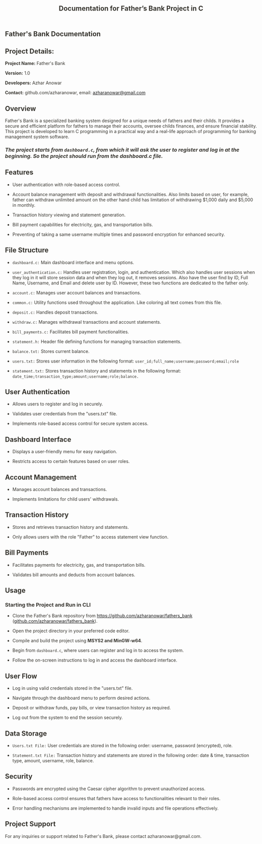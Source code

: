 <html><head><meta http-equiv="Content-Type" content="text/html; charset=utf-8"/><title>Documentation for Father’s Bank Project in C</title><style>
/* cspell:disable-file */
/* webkit printing magic: print all background colors */
html {
	-webkit-print-color-adjust: exact;
}
* {
	box-sizing: border-box;
	-webkit-print-color-adjust: exact;
}

html,
body {
	margin: 0;
	padding: 0;
}
@media only screen {
	body {
		margin: 2em auto;
		max-width: 900px;
		color: rgb(55, 53, 47);
	}
}

body {
	line-height: 1.5;
	white-space: pre-wrap;
}

a,
a.visited {
	color: inherit;
	text-decoration: underline;
}

.pdf-relative-link-path {
	font-size: 80%;
	color: #444;
}

h1,
h2,
h3 {
	letter-spacing: -0.01em;
	line-height: 1.2;
	font-weight: 600;
	margin-bottom: 0;
}

.page-title {
	font-size: 2.5rem;
	font-weight: 700;
	margin-top: 0;
	margin-bottom: 0.75em;
}

h1 {
	font-size: 1.875rem;
	margin-top: 1.875rem;
}

h2 {
	font-size: 1.5rem;
	margin-top: 1.5rem;
}

h3 {
	font-size: 1.25rem;
	margin-top: 1.25rem;
}

.source {
	border: 1px solid #ddd;
	border-radius: 3px;
	padding: 1.5em;
	word-break: break-all;
}

.callout {
	border-radius: 3px;
	padding: 1rem;
}

figure {
	margin: 1.25em 0;
	page-break-inside: avoid;
}

figcaption {
	opacity: 0.5;
	font-size: 85%;
	margin-top: 0.5em;
}

mark {
	background-color: transparent;
}

.indented {
	padding-left: 1.5em;
}

hr {
	background: transparent;
	display: block;
	width: 100%;
	height: 1px;
	visibility: visible;
	border: none;
	border-bottom: 1px solid rgba(55, 53, 47, 0.09);
}

img {
	max-width: 100%;
}

@media only print {
	img {
		max-height: 100vh;
		object-fit: contain;
	}
}

@page {
	margin: 1in;
}

.collection-content {
	font-size: 0.875rem;
}

.column-list {
	display: flex;
	justify-content: space-between;
}

.column {
	padding: 0 1em;
}

.column:first-child {
	padding-left: 0;
}

.column:last-child {
	padding-right: 0;
}

.table_of_contents-item {
	display: block;
	font-size: 0.875rem;
	line-height: 1.3;
	padding: 0.125rem;
}

.table_of_contents-indent-1 {
	margin-left: 1.5rem;
}

.table_of_contents-indent-2 {
	margin-left: 3rem;
}

.table_of_contents-indent-3 {
	margin-left: 4.5rem;
}

.table_of_contents-link {
	text-decoration: none;
	opacity: 0.7;
	border-bottom: 1px solid rgba(55, 53, 47, 0.18);
}

table,
th,
td {
	border: 1px solid rgba(55, 53, 47, 0.09);
	border-collapse: collapse;
}

table {
	border-left: none;
	border-right: none;
}

th,
td {
	font-weight: normal;
	padding: 0.25em 0.5em;
	line-height: 1.5;
	min-height: 1.5em;
	text-align: left;
}

th {
	color: rgba(55, 53, 47, 0.6);
}

ol,
ul {
	margin: 0;
	margin-block-start: 0.6em;
	margin-block-end: 0.6em;
}

li > ol:first-child,
li > ul:first-child {
	margin-block-start: 0.6em;
}

ul > li {
	list-style: disc;
}

ul.to-do-list {
	padding-inline-start: 0;
}

ul.to-do-list > li {
	list-style: none;
}

.to-do-children-checked {
	text-decoration: line-through;
	opacity: 0.375;
}

ul.toggle > li {
	list-style: none;
}

ul {
	padding-inline-start: 1.7em;
}

ul > li {
	padding-left: 0.1em;
}

ol {
	padding-inline-start: 1.6em;
}

ol > li {
	padding-left: 0.2em;
}

.mono ol {
	padding-inline-start: 2em;
}

.mono ol > li {
	text-indent: -0.4em;
}

.toggle {
	padding-inline-start: 0em;
	list-style-type: none;
}

/* Indent toggle children */
.toggle > li > details {
	padding-left: 1.7em;
}

.toggle > li > details > summary {
	margin-left: -1.1em;
}

.selected-value {
	display: inline-block;
	padding: 0 0.5em;
	background: rgba(206, 205, 202, 0.5);
	border-radius: 3px;
	margin-right: 0.5em;
	margin-top: 0.3em;
	margin-bottom: 0.3em;
	white-space: nowrap;
}

.collection-title {
	display: inline-block;
	margin-right: 1em;
}

.page-description {
    margin-bottom: 2em;
}

.simple-table {
	margin-top: 1em;
	font-size: 0.875rem;
	empty-cells: show;
}
.simple-table td {
	height: 29px;
	min-width: 120px;
}

.simple-table th {
	height: 29px;
	min-width: 120px;
}

.simple-table-header-color {
	background: rgb(247, 246, 243);
	color: black;
}
.simple-table-header {
	font-weight: 500;
}

time {
	opacity: 0.5;
}

.icon {
	display: inline-block;
	max-width: 1.2em;
	max-height: 1.2em;
	text-decoration: none;
	vertical-align: text-bottom;
	margin-right: 0.5em;
}

img.icon {
	border-radius: 3px;
}

.user-icon {
	width: 1.5em;
	height: 1.5em;
	border-radius: 100%;
	margin-right: 0.5rem;
}

.user-icon-inner {
	font-size: 0.8em;
}

.text-icon {
	border: 1px solid #000;
	text-align: center;
}

.page-cover-image {
	display: block;
	object-fit: cover;
	width: 100%;
	max-height: 30vh;
}

.page-header-icon {
	font-size: 3rem;
	margin-bottom: 1rem;
}

.page-header-icon-with-cover {
	margin-top: -0.72em;
	margin-left: 0.07em;
}

.page-header-icon img {
	border-radius: 3px;
}

.link-to-page {
	margin: 1em 0;
	padding: 0;
	border: none;
	font-weight: 500;
}

p > .user {
	opacity: 0.5;
}

td > .user,
td > time {
	white-space: nowrap;
}

input[type="checkbox"] {
	transform: scale(1.5);
	margin-right: 0.6em;
	vertical-align: middle;
}

p {
	margin-top: 0.5em;
	margin-bottom: 0.5em;
}

.image {
	border: none;
	margin: 1.5em 0;
	padding: 0;
	border-radius: 0;
	text-align: center;
}

.code,
code {
	background: rgba(135, 131, 120, 0.15);
	border-radius: 3px;
	padding: 0.2em 0.4em;
	border-radius: 3px;
	font-size: 85%;
	tab-size: 2;
}

code {
	color: #eb5757;
}

.code {
	padding: 1.5em 1em;
}

.code-wrap {
	white-space: pre-wrap;
	word-break: break-all;
}

.code > code {
	background: none;
	padding: 0;
	font-size: 100%;
	color: inherit;
}

blockquote {
	font-size: 1.25em;
	margin: 1em 0;
	padding-left: 1em;
	border-left: 3px solid rgb(55, 53, 47);
}

.bookmark {
	text-decoration: none;
	max-height: 8em;
	padding: 0;
	display: flex;
	width: 100%;
	align-items: stretch;
}

.bookmark-title {
	font-size: 0.85em;
	overflow: hidden;
	text-overflow: ellipsis;
	height: 1.75em;
	white-space: nowrap;
}

.bookmark-text {
	display: flex;
	flex-direction: column;
}

.bookmark-info {
	flex: 4 1 180px;
	padding: 12px 14px 14px;
	display: flex;
	flex-direction: column;
	justify-content: space-between;
}

.bookmark-image {
	width: 33%;
	flex: 1 1 180px;
	display: block;
	position: relative;
	object-fit: cover;
	border-radius: 1px;
}

.bookmark-description {
	color: rgba(55, 53, 47, 0.6);
	font-size: 0.75em;
	overflow: hidden;
	max-height: 4.5em;
	word-break: break-word;
}

.bookmark-href {
	font-size: 0.75em;
	margin-top: 0.25em;
}

.sans { font-family: ui-sans-serif, -apple-system, BlinkMacSystemFont, "Segoe UI", Helvetica, "Apple Color Emoji", Arial, sans-serif, "Segoe UI Emoji", "Segoe UI Symbol"; }
.code { font-family: "SFMono-Regular", Menlo, Consolas, "PT Mono", "Liberation Mono", Courier, monospace; }
.serif { font-family: Lyon-Text, Georgia, ui-serif, serif; }
.mono { font-family: iawriter-mono, Nitti, Menlo, Courier, monospace; }
.pdf .sans { font-family: Inter, ui-sans-serif, -apple-system, BlinkMacSystemFont, "Segoe UI", Helvetica, "Apple Color Emoji", Arial, sans-serif, "Segoe UI Emoji", "Segoe UI Symbol", 'Twemoji', 'Noto Color Emoji', 'Noto Sans CJK JP'; }
.pdf:lang(zh-CN) .sans { font-family: Inter, ui-sans-serif, -apple-system, BlinkMacSystemFont, "Segoe UI", Helvetica, "Apple Color Emoji", Arial, sans-serif, "Segoe UI Emoji", "Segoe UI Symbol", 'Twemoji', 'Noto Color Emoji', 'Noto Sans CJK SC'; }
.pdf:lang(zh-TW) .sans { font-family: Inter, ui-sans-serif, -apple-system, BlinkMacSystemFont, "Segoe UI", Helvetica, "Apple Color Emoji", Arial, sans-serif, "Segoe UI Emoji", "Segoe UI Symbol", 'Twemoji', 'Noto Color Emoji', 'Noto Sans CJK TC'; }
.pdf:lang(ko-KR) .sans { font-family: Inter, ui-sans-serif, -apple-system, BlinkMacSystemFont, "Segoe UI", Helvetica, "Apple Color Emoji", Arial, sans-serif, "Segoe UI Emoji", "Segoe UI Symbol", 'Twemoji', 'Noto Color Emoji', 'Noto Sans CJK KR'; }
.pdf .code { font-family: Source Code Pro, "SFMono-Regular", Menlo, Consolas, "PT Mono", "Liberation Mono", Courier, monospace, 'Twemoji', 'Noto Color Emoji', 'Noto Sans Mono CJK JP'; }
.pdf:lang(zh-CN) .code { font-family: Source Code Pro, "SFMono-Regular", Menlo, Consolas, "PT Mono", "Liberation Mono", Courier, monospace, 'Twemoji', 'Noto Color Emoji', 'Noto Sans Mono CJK SC'; }
.pdf:lang(zh-TW) .code { font-family: Source Code Pro, "SFMono-Regular", Menlo, Consolas, "PT Mono", "Liberation Mono", Courier, monospace, 'Twemoji', 'Noto Color Emoji', 'Noto Sans Mono CJK TC'; }
.pdf:lang(ko-KR) .code { font-family: Source Code Pro, "SFMono-Regular", Menlo, Consolas, "PT Mono", "Liberation Mono", Courier, monospace, 'Twemoji', 'Noto Color Emoji', 'Noto Sans Mono CJK KR'; }
.pdf .serif { font-family: PT Serif, Lyon-Text, Georgia, ui-serif, serif, 'Twemoji', 'Noto Color Emoji', 'Noto Serif CJK JP'; }
.pdf:lang(zh-CN) .serif { font-family: PT Serif, Lyon-Text, Georgia, ui-serif, serif, 'Twemoji', 'Noto Color Emoji', 'Noto Serif CJK SC'; }
.pdf:lang(zh-TW) .serif { font-family: PT Serif, Lyon-Text, Georgia, ui-serif, serif, 'Twemoji', 'Noto Color Emoji', 'Noto Serif CJK TC'; }
.pdf:lang(ko-KR) .serif { font-family: PT Serif, Lyon-Text, Georgia, ui-serif, serif, 'Twemoji', 'Noto Color Emoji', 'Noto Serif CJK KR'; }
.pdf .mono { font-family: PT Mono, iawriter-mono, Nitti, Menlo, Courier, monospace, 'Twemoji', 'Noto Color Emoji', 'Noto Sans Mono CJK JP'; }
.pdf:lang(zh-CN) .mono { font-family: PT Mono, iawriter-mono, Nitti, Menlo, Courier, monospace, 'Twemoji', 'Noto Color Emoji', 'Noto Sans Mono CJK SC'; }
.pdf:lang(zh-TW) .mono { font-family: PT Mono, iawriter-mono, Nitti, Menlo, Courier, monospace, 'Twemoji', 'Noto Color Emoji', 'Noto Sans Mono CJK TC'; }
.pdf:lang(ko-KR) .mono { font-family: PT Mono, iawriter-mono, Nitti, Menlo, Courier, monospace, 'Twemoji', 'Noto Color Emoji', 'Noto Sans Mono CJK KR'; }
.highlight-default {
	color: rgba(55, 53, 47, 1);
}
.highlight-gray {
	color: rgba(120, 119, 116, 1);
	fill: rgba(120, 119, 116, 1);
}
.highlight-brown {
	color: rgba(159, 107, 83, 1);
	fill: rgba(159, 107, 83, 1);
}
.highlight-orange {
	color: rgba(217, 115, 13, 1);
	fill: rgba(217, 115, 13, 1);
}
.highlight-yellow {
	color: rgba(203, 145, 47, 1);
	fill: rgba(203, 145, 47, 1);
}
.highlight-teal {
	color: rgba(68, 131, 97, 1);
	fill: rgba(68, 131, 97, 1);
}
.highlight-blue {
	color: rgba(51, 126, 169, 1);
	fill: rgba(51, 126, 169, 1);
}
.highlight-purple {
	color: rgba(144, 101, 176, 1);
	fill: rgba(144, 101, 176, 1);
}
.highlight-pink {
	color: rgba(193, 76, 138, 1);
	fill: rgba(193, 76, 138, 1);
}
.highlight-red {
	color: rgba(212, 76, 71, 1);
	fill: rgba(212, 76, 71, 1);
}
.highlight-gray_background {
	background: rgba(241, 241, 239, 1);
}
.highlight-brown_background {
	background: rgba(244, 238, 238, 1);
}
.highlight-orange_background {
	background: rgba(251, 236, 221, 1);
}
.highlight-yellow_background {
	background: rgba(251, 243, 219, 1);
}
.highlight-teal_background {
	background: rgba(237, 243, 236, 1);
}
.highlight-blue_background {
	background: rgba(231, 243, 248, 1);
}
.highlight-purple_background {
	background: rgba(244, 240, 247, 0.8);
}
.highlight-pink_background {
	background: rgba(249, 238, 243, 0.8);
}
.highlight-red_background {
	background: rgba(253, 235, 236, 1);
}
.block-color-default {
	color: inherit;
	fill: inherit;
}
.block-color-gray {
	color: rgba(120, 119, 116, 1);
	fill: rgba(120, 119, 116, 1);
}
.block-color-brown {
	color: rgba(159, 107, 83, 1);
	fill: rgba(159, 107, 83, 1);
}
.block-color-orange {
	color: rgba(217, 115, 13, 1);
	fill: rgba(217, 115, 13, 1);
}
.block-color-yellow {
	color: rgba(203, 145, 47, 1);
	fill: rgba(203, 145, 47, 1);
}
.block-color-teal {
	color: rgba(68, 131, 97, 1);
	fill: rgba(68, 131, 97, 1);
}
.block-color-blue {
	color: rgba(51, 126, 169, 1);
	fill: rgba(51, 126, 169, 1);
}
.block-color-purple {
	color: rgba(144, 101, 176, 1);
	fill: rgba(144, 101, 176, 1);
}
.block-color-pink {
	color: rgba(193, 76, 138, 1);
	fill: rgba(193, 76, 138, 1);
}
.block-color-red {
	color: rgba(212, 76, 71, 1);
	fill: rgba(212, 76, 71, 1);
}
.block-color-gray_background {
	background: rgba(241, 241, 239, 1);
}
.block-color-brown_background {
	background: rgba(244, 238, 238, 1);
}
.block-color-orange_background {
	background: rgba(251, 236, 221, 1);
}
.block-color-yellow_background {
	background: rgba(251, 243, 219, 1);
}
.block-color-teal_background {
	background: rgba(237, 243, 236, 1);
}
.block-color-blue_background {
	background: rgba(231, 243, 248, 1);
}
.block-color-purple_background {
	background: rgba(244, 240, 247, 0.8);
}
.block-color-pink_background {
	background: rgba(249, 238, 243, 0.8);
}
.block-color-red_background {
	background: rgba(253, 235, 236, 1);
}
.select-value-color-uiBlue { background-color: rgba(35, 131, 226, .07); }
.select-value-color-pink { background-color: rgba(245, 224, 233, 1); }
.select-value-color-purple { background-color: rgba(232, 222, 238, 1); }
.select-value-color-green { background-color: rgba(219, 237, 219, 1); }
.select-value-color-gray { background-color: rgba(227, 226, 224, 1); }
.select-value-color-transparentGray { background-color: rgba(227, 226, 224, 0); }
.select-value-color-translucentGray { background-color: rgba(255, 255, 255, 0.0375); }
.select-value-color-orange { background-color: rgba(250, 222, 201, 1); }
.select-value-color-brown { background-color: rgba(238, 224, 218, 1); }
.select-value-color-red { background-color: rgba(255, 226, 221, 1); }
.select-value-color-yellow { background-color: rgba(253, 236, 200, 1); }
.select-value-color-blue { background-color: rgba(211, 229, 239, 1); }
.select-value-color-pageGlass { background-color: undefined; }
.select-value-color-washGlass { background-color: undefined; }

.checkbox {
	display: inline-flex;
	vertical-align: text-bottom;
	width: 16;
	height: 16;
	background-size: 16px;
	margin-left: 2px;
	margin-right: 5px;
}

.checkbox-on {
	background-image: url("data:image/svg+xml;charset=UTF-8,%3Csvg%20width%3D%2216%22%20height%3D%2216%22%20viewBox%3D%220%200%2016%2016%22%20fill%3D%22none%22%20xmlns%3D%22http%3A%2F%2Fwww.w3.org%2F2000%2Fsvg%22%3E%0A%3Crect%20width%3D%2216%22%20height%3D%2216%22%20fill%3D%22%2358A9D7%22%2F%3E%0A%3Cpath%20d%3D%22M6.71429%2012.2852L14%204.9995L12.7143%203.71436L6.71429%209.71378L3.28571%206.2831L2%207.57092L6.71429%2012.2852Z%22%20fill%3D%22white%22%2F%3E%0A%3C%2Fsvg%3E");
}

.checkbox-off {
	background-image: url("data:image/svg+xml;charset=UTF-8,%3Csvg%20width%3D%2216%22%20height%3D%2216%22%20viewBox%3D%220%200%2016%2016%22%20fill%3D%22none%22%20xmlns%3D%22http%3A%2F%2Fwww.w3.org%2F2000%2Fsvg%22%3E%0A%3Crect%20x%3D%220.75%22%20y%3D%220.75%22%20width%3D%2214.5%22%20height%3D%2214.5%22%20fill%3D%22white%22%20stroke%3D%22%2336352F%22%20stroke-width%3D%221.5%22%2F%3E%0A%3C%2Fsvg%3E");
}
	
</style></head><body><article id="897c86dc-9fcf-4d42-bf2c-1fb8f13caf85" class="page sans"><header><h1 class="page-title">Documentation for Father’s Bank Project in C</h1><p class="page-description"></p></header><div class="page-body"><h1 id="ed9f3b1c-e1b4-4a91-b900-9dc68bd4161f" class="">Father&#x27;s Bank Documentation</h1><h2 id="c70e3ada-c04c-407b-8150-c0463e2ff556" class="">Project Details:</h2><p id="29b3a4f2-70b7-458d-9969-1dd928394ba5" class=""><strong>Project Name:</strong> Father&#x27;s Bank</p><p id="4c80085b-da7f-40dc-8156-b5be0667422c" class=""><strong>Version:</strong> 1.0</p><p id="0692ea83-4566-4340-8001-eaa996d5c4ad" class=""><strong>Developers:</strong> Azhar Anowar</p><p id="81c95d35-e4ae-4c0e-a5c9-1dd68dd7262f" class=""><strong>Contact:</strong> github.com/azharanowar, email: azharanowar@gmail.com</p><h2 id="c07fdabe-983b-43e1-9170-7b3c30565daf" class="">Overview</h2><p id="a244d503-3b44-4ab3-876d-1103a3d39cd1" class="">Father&#x27;s Bank is a specialized banking system designed for a unique needs of fathers and their childs. It provides a secure and efficient platform for fathers to manage their accounts, oversee childs finances, and ensure financial stability. This project is developed to learn C programming in a practical way and a real-life approach of programming for banking management system software.</p><p id="ceb02b5c-3154-4972-b64a-1f0428e3e42f" class="">
</p><h3 id="01372fde-c4ad-44be-b27f-dd342bce42e8" class=""><em>The project starts from </em><em><code>dashboard.c</code></em><em>, from which it will ask the user to register and log in at the beginning. So the project should run from the dashboard.c file.</em></h3><h2 id="abe45d2f-790d-4c46-8eef-ec6b69da020f" class="">Features</h2><ul id="eb6e3150-b3fa-4c14-a353-ada45923c5f8" class="bulleted-list"><li style="list-style-type:disc">User authentication with role-based access control.</li></ul><ul id="43c5cd60-a145-43d9-a4d9-0cd2a5c445bf" class="bulleted-list"><li style="list-style-type:disc">Account balance management with deposit and withdrawal functionalities. Also limits based on user, for example, father can withdraw unlimited amount on the other hand child has limitation of withdrawing $1,000 daily and $5,000 in monthly.</li></ul><ul id="8de5f2ce-4713-45b4-8320-54ea4b7218ab" class="bulleted-list"><li style="list-style-type:disc">Transaction history viewing and statement generation.</li></ul><ul id="99b4a1a6-4b9e-4cac-87db-9774fe2908f7" class="bulleted-list"><li style="list-style-type:disc">Bill payment capabilities for electricity, gas, and transportation bills.</li></ul><ul id="8b7856a7-8abd-4ea9-b658-77407e6f942b" class="bulleted-list"><li style="list-style-type:disc">Preventing of taking a same username multiple times and password encryption for enhanced security.</li></ul><h2 id="3e4af2db-b679-47ce-9883-3d9c8c975546" class="">File Structure</h2><ul id="26ef5f96-c287-4868-bacd-246403a09cfd" class="bulleted-list"><li style="list-style-type:disc"><code>dashboard.c:</code> Main dashboard interface and menu options.</li></ul><ul id="de62941b-e0e6-4146-81ca-c8b0170b998d" class="bulleted-list"><li style="list-style-type:disc"><code>user_authentication.c:</code> Handles user registration, login, and authentication. Which also handles user sessions when they log in it will store session data and when they log out, it removes sessions. Also have the user find by ID, Full Name, Username, and Email and delete user by ID. However, these two functions are dedicated to the father only.</li></ul><ul id="e7108e71-6930-48bf-9f14-3c233a0f22fa" class="bulleted-list"><li style="list-style-type:disc"><code>account.c:</code> Manages user account balances and transactions.</li></ul><ul id="442398d1-31a4-44b7-ae26-fd6578e5a029" class="bulleted-list"><li style="list-style-type:disc"><code>common.c:</code> Utility functions used throughout the application. Like coloring all text comes from this file.</li></ul><ul id="49d495a4-5da9-4822-bd78-0e5c21783b8f" class="bulleted-list"><li style="list-style-type:disc"><code>deposit.c:</code> Handles deposit transactions.</li></ul><ul id="ec991ef3-a3ba-4b22-963a-35a4777c9cdd" class="bulleted-list"><li style="list-style-type:disc"><code>withdraw.c:</code> Manages withdrawal transactions and account statements.</li></ul><ul id="70e58bc0-41bf-48ec-89da-bedc0a35507f" class="bulleted-list"><li style="list-style-type:disc"><code>bill_payments.c:</code> Facilitates bill payment functionalities.</li></ul><ul id="ab2ab08f-099f-4fbe-9f60-05e9166f4665" class="bulleted-list"><li style="list-style-type:disc"><code>statement.h:</code> Header file defining functions for managing transaction statements.</li></ul><ul id="1d951822-9c23-434f-b014-5b4971e5af27" class="bulleted-list"><li style="list-style-type:disc"><code>balance.txt:</code> Stores current balance.</li></ul><ul id="5c26783d-32cd-460b-8013-3de43a621988" class="bulleted-list"><li style="list-style-type:disc"><code>users.txt:</code> Stores user information in the following format: <code>user_id;full_name;username;password;email;role</code></li></ul><ul id="112e4444-e1c1-4825-833d-cb46943efc57" class="bulleted-list"><li style="list-style-type:disc"><code>statement.txt:</code> Stores transaction history and statements in the following format: <code>date_time;transaction_type;amount;username;role;balance.</code></li></ul><h2 id="269242ef-3e40-4998-a716-394d3ec16cae" class="">User Authentication</h2><ul id="9c0b21e2-3e27-476e-80f5-574f099d347b" class="bulleted-list"><li style="list-style-type:disc">Allows users to register and log in securely.</li></ul><ul id="6a2b3b9c-974b-4e6a-a28c-a8b9ce0ced53" class="bulleted-list"><li style="list-style-type:disc">Validates user credentials from the &quot;users.txt&quot; file.</li></ul><ul id="9edca2e5-a826-47f6-be6d-fe28009327d3" class="bulleted-list"><li style="list-style-type:disc">Implements role-based access control for secure system access.</li></ul><h2 id="2eb52445-1566-4d70-8435-6fa1374e6620" class="">Dashboard Interface</h2><ul id="2b7eebb4-2964-471b-a1c8-fd7e869be04b" class="bulleted-list"><li style="list-style-type:disc">Displays a user-friendly menu for easy navigation.</li></ul><ul id="4a3145dd-1bae-44a1-b656-dc04256413a5" class="bulleted-list"><li style="list-style-type:disc">Restricts access to certain features based on user roles.</li></ul><h2 id="e1eef01f-5d22-446a-9cd0-8d0546dc3f5d" class="">Account Management</h2><ul id="948b4a3b-f402-4d79-9447-997e0b9f67c1" class="bulleted-list"><li style="list-style-type:disc">Manages account balances and transactions.</li></ul><ul id="11de9a8b-46a9-4919-94bc-e4aeab9ec01f" class="bulleted-list"><li style="list-style-type:disc">Implements limitations for child users&#x27; withdrawals.</li></ul><h2 id="ba8dc306-c55d-4f55-b6ff-868fe38c4f29" class="">Transaction History</h2><ul id="25ed11ec-1f27-421c-a318-2640a84c2932" class="bulleted-list"><li style="list-style-type:disc">Stores and retrieves transaction history and statements.</li></ul><ul id="c95ba936-d2fe-48bd-847a-69ec7a3296c3" class="bulleted-list"><li style="list-style-type:disc">Only allows users with the role &quot;Father&quot; to access statement view function.</li></ul><h2 id="63a4a6a4-9906-47bd-b713-12269c8096e6" class="">Bill Payments</h2><ul id="3875cb7b-b032-4a9f-bcbf-fdf1335d76dc" class="bulleted-list"><li style="list-style-type:disc">Facilitates payments for electricity, gas, and transportation bills.</li></ul><ul id="054b5085-9ade-4bfa-8053-dd78da1e39d0" class="bulleted-list"><li style="list-style-type:disc">Validates bill amounts and deducts from account balances.</li></ul><h2 id="8562326f-9cae-4ca9-af35-93fd5af03458" class="">Usage</h2><h3 id="6c1aa261-46fb-45c5-96b5-8768455ff89a" class="">Starting the Project and Run in CLI</h3><ul id="ce3fc8b5-90e3-4dfb-8b4f-aebf71064339" class="bulleted-list"><li style="list-style-type:disc">Clone the Father&#x27;s Bank repository from <a href="https://github.com/azharanowar/fathers_bank">https://github.com/azharanowar/fathers_bank</a> (<a href="http://github.com/azharanowar/fathers_bank">github.com/azharanowar/fathers_bank</a>).</li></ul><ul id="593ace3a-516b-4ff3-b202-5af5324ac11d" class="bulleted-list"><li style="list-style-type:disc">Open the project directory in your preferred code editor.</li></ul><ul id="f8009a5b-180f-4f86-a52b-e98cb6691a72" class="bulleted-list"><li style="list-style-type:disc">Compile and build the project using <strong>MSYS2 and MinGW-w64</strong>.</li></ul><ul id="fa394cfd-d65a-475d-a5e4-2a242477dd48" class="bulleted-list"><li style="list-style-type:disc">Begin from <code>dashboard.c</code>, where users can register and log in to access the system.</li></ul><ul id="eec127b8-20b5-4f97-bf9c-2c471aaf6824" class="bulleted-list"><li style="list-style-type:disc">Follow the on-screen instructions to log in and access the dashboard interface.</li></ul><h2 id="e72cae4c-230e-4c58-97ee-f8f599558522" class="">User Flow</h2><ul id="a0164847-6f30-49c2-9820-aaac34910c73" class="bulleted-list"><li style="list-style-type:disc">Log in using valid credentials stored in the &quot;users.txt&quot; file.</li></ul><ul id="47fa701f-7ba7-4f90-a369-bb6fb20e18e6" class="bulleted-list"><li style="list-style-type:disc">Navigate through the dashboard menu to perform desired actions.</li></ul><ul id="dd5e66a5-13a6-46e2-804c-cb736db79625" class="bulleted-list"><li style="list-style-type:disc">Deposit or withdraw funds, pay bills, or view transaction history as required.</li></ul><ul id="2f4797bd-1d19-484a-944b-7f138eb930b8" class="bulleted-list"><li style="list-style-type:disc">Log out from the system to end the session securely.</li></ul><h2 id="ed12d4b0-b862-4023-85e8-a5f2f8b8309e" class="">Data Storage</h2><ul id="5a581560-e760-4cde-a3c4-24c9255b5f57" class="bulleted-list"><li style="list-style-type:disc"><code>Users.txt File:</code> User credentials are stored in the following order: username, password (encrypted), role.</li></ul><ul id="fd5a782a-f4bd-4c53-88e6-f9a6c4a557d3" class="bulleted-list"><li style="list-style-type:disc"><code>Statement.txt File:</code> Transaction history and statements are stored in the following order: date &amp; time, transaction type, amount, username, role, balance.</li></ul><h2 id="e7e5bb69-77a0-44d0-ae97-16012521c250" class="">Security</h2><ul id="fa3fa9c3-202d-4d3f-a2c2-b674f1739bcf" class="bulleted-list"><li style="list-style-type:disc">Passwords are encrypted using the Caesar cipher algorithm to prevent unauthorized access.</li></ul><ul id="94c9136f-6add-4756-a7df-8eed90439d82" class="bulleted-list"><li style="list-style-type:disc">Role-based access control ensures that fathers have access to functionalities relevant to their roles.</li></ul><ul id="b4cf4a0a-f9cd-4d3c-a5af-74e1ebed3d68" class="bulleted-list"><li style="list-style-type:disc">Error handling mechanisms are implemented to handle invalid inputs and file operations effectively.</li></ul><h2 id="c6d248ce-e0b4-42d8-8814-42687c76661e" class="">Project Support</h2><p id="19e9344a-7f42-41ed-9d98-0beb76fb4b96" class="">For any inquiries or support related to Father&#x27;s Bank, please contact azharanowar@gmail.com.</p></div></article><span class="sans" style="font-size:14px;padding-top:2em"></span></body></html>